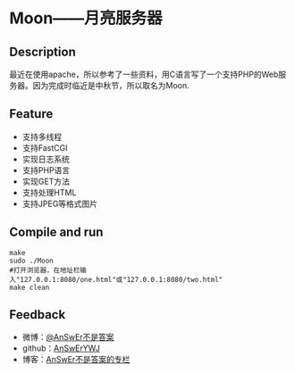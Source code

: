 # Moon——月亮服务器
## Description
最近在使用apache，所以参考了一些资料，用C语言写了一个支持PHP的Web服务器。因为完成时临近是中秋节，所以取名为Moon.  

## Feature
- 支持多线程
- 支持FastCGI
- 实现日志系统
- 支持PHP语言
- 实现GET方法
- 支持处理HTML
- 支持JPEG等格式图片

## Compile and run
```
make
sudo ./Moon
#打开浏览器，在地址栏输入"127.0.0.1:8080/one.html"或"127.0.0.1:8080/two.html" 
make clean
```

## Feedback
- 微博：[@AnSwEr不是答案](http://weibo.com/1783591593)
- github：[AnSwErYWJ](https://github.com/AnSwErYWJ)
- 博客：[AnSwEr不是答案的专栏](http://blog.csdn.net/u011192270)
